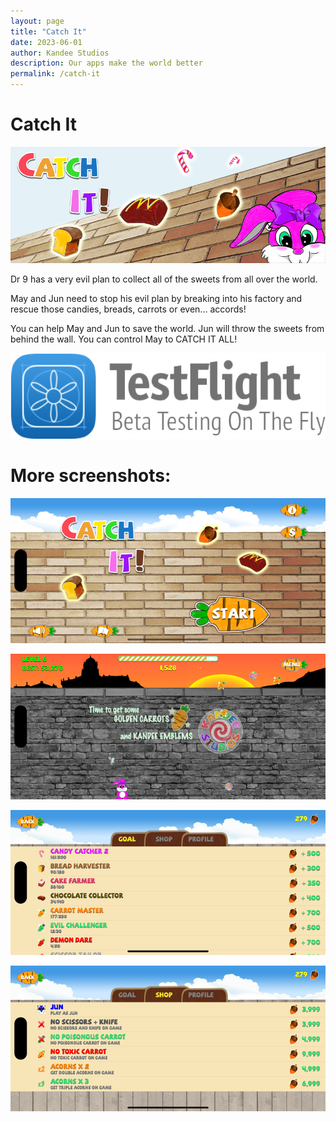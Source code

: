 ```yaml
---
layout: page
title: "Catch It"
date: 2023-06-01
author: Kandee Studios
description: Our apps make the world better
permalink: /catch-it
---
```


# Catch It

![Banner](/docs/assets/catch_it/cover_art.png)

Dr 9 has a very evil plan to collect all of the sweets from all over the world.

May and Jun need to stop his evil plan by breaking into his factory and rescue those candies, breads, carrots or even... accords!

You can help May and Jun to save the world. Jun will throw the sweets from behind the wall. You can control May to CATCH IT ALL!

[![Test Flight](/docs/assets/general/testflight_badge.png)](mailto:support@kandee.world)

# More screenshots:

![Screenshot1](/docs/assets/catch_it/screenshot_1.png)

![Screenshot2](/docs/assets/catch_it/screenshot_2.png)

![Screenshot3](/docs/assets/catch_it/screenshot_3.png)

![Screenshot4](/docs/assets/catch_it/screenshot_4.png)